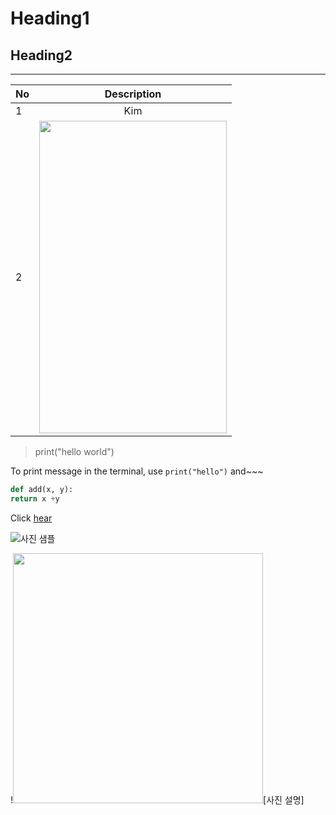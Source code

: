 # Heading1
## Heading2

---

|No|Description|
|--|:--:|
|1|Kim|
|2|<img src="https://images.pexels.com/photos/1805164/pexels-photo-1805164.jpeg?cs=srgb&dl=pexels-valeria-boltneva-1805164.jpg&fm=jpg" width="300" height="500">|

> print("hello world")


To print message in the terminal, use `print("hello")` and~~~


```python
def add(x, y):
return x +y
```

Click [hear](http://www.google.com)

![사진 샘플](https://images.pexels.com/photos/1805164/pexels-photo-1805164.jpeg?cs=srgb&dl=pexels-valeria-boltneva-1805164.jpg&fm=jpg)

!<img src="https://images.pexels.com/photos/1805164/pexels-photo-1805164.jpeg?cs=srgb&dl=pexels-valeria-boltneva-1805164.jpg&fm=jpg" width="400">[사진 설명]